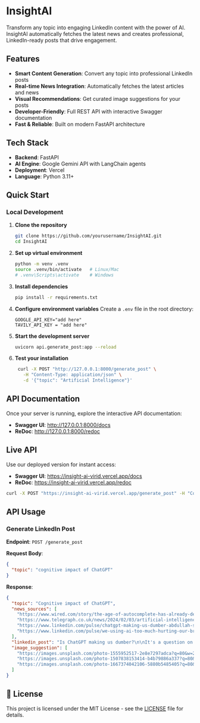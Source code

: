 # InsightAI 

Transform any topic into engaging LinkedIn content with the power of AI. InsightAI automatically fetches the latest news and creates professional, LinkedIn-ready posts that drive engagement.

## Features

- **Smart Content Generation**: Convert any topic into professional LinkedIn posts
- **Real-time News Integration**: Automatically fetches the latest articles and news
- **Visual Recommendations**: Get curated image suggestions for your posts
- **Developer-Friendly**: Full REST API with interactive Swagger documentation
- **Fast & Reliable**: Built on modern FastAPI architecture

## Tech Stack

- **Backend**: FastAPI
- **AI Engine**: Google Gemini API with LangChain agents
- **Deployment**: Vercel
- **Language**: Python 3.11+

## Quick Start

### Local Development

1. **Clone the repository**
   ```bash
   git clone https://github.com/yourusername/InsightAI.git
   cd InsightAI
   ```

2. **Set up virtual environment**
   ```bash
   python -m venv .venv
   source .venv/bin/activate   # Linux/Mac
   # .venv\Scripts\activate    # Windows
   ```

3. **Install dependencies**
   ```bash
   pip install -r requirements.txt
   ```

4. **Configure environment variables**
   Create a `.env` file in the root directory:
   ```env
   GOOGLE_API_KEY="add here"
   TAVILY_API_KEY = "add here"
   ```

5. **Start the development server**
   ```bash
   uvicorn api.generate_post:app --reload
   ```

6. **Test your installation**
   ```bash
    curl -X POST "http://127.0.0.1:8000/generate_post" \
      -H "Content-Type: application/json" \
      -d '{"topic": "Artificial Intelligence"}'
   ```

## API Documentation

Once your server is running, explore the interactive API documentation:

- **Swagger UI**: http://127.0.0.1:8000/docs
- **ReDoc**: http://127.0.0.1:8000/redoc

## Live API

Use our deployed version for instant access:
- **Swagger UI**: https://insight-ai-virid.vercel.app/docs
- **ReDoc**: https://insight-ai-virid.vercel.app/redoc

```bash
curl -X POST "https://insight-ai-virid.vercel.app/generate_post" -H "Content-Type: application/json" -d '{"topic": "Artificial Intelligence"}'
```

##  API Usage

### Generate LinkedIn Post

**Endpoint**: `POST /generate_post`

**Request Body**:
```json
{
  "topic": "cognitive impact of ChatGPT"
}
```

**Response**:
```json
{
  "topic": "Cognitive impact of ChatGPT",
  "news_sources": [
    "https://www.wired.com/story/the-age-of-autocomplete-has-already-dented-our-minds/",
    "https://www.telegraph.co.uk/news/2024/02/03/artificial-intelligence-making-people-stupid/",
    "https://www.linkedin.com/pulse/chatgpt-making-us-dumber-abdullah-siddiqui/",
    "https://www.linkedin.com/pulse/we-using-ai-too-much-hurting-our-brains-dr-sergio-lucchini-md-phd/"
  ],
  "linkedin_post": "Is ChatGPT making us dumber?\n\nIt's a question on many minds.\n\nAre we outsourcing our thinking?\n\nSome experts worry about a decline in cognitive skills.\nEspecially problem-solving and critical thinking.\n\nBut AI can also augment our abilities.\n\nHow do we strike the right balance?\n\nWhat are your thoughts on AI and cognitive function?\n\n#AI #ChatGPT #CognitiveSkills #FutureofWork #Technology",
  "image_suggestion": [
    "https://images.unsplash.com/photo-1555952517-2e8e7297adca?q=80&w=2070&auto=format&fit=crop",
    "https://images.unsplash.com/photo-1507838153414-b4b79886a337?q=80&w=2070&auto=format&fit=crop",
    "https://images.unsplash.com/photo-1667374042106-5880b5485405?q=80&w=2070&auto=format&fit=crop"
  ]
}
```

## 📄 License

This project is licensed under the MIT License - see the [LICENSE](LICENSE) file for details.
